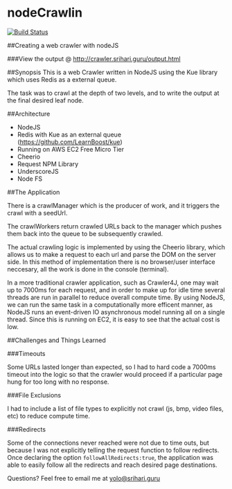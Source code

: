 nodeCrawlin
===========

[![Build Status](https://drone.io/github.com/hariDasu/nodeCrawlin/status.png)](https://drone.io/github.com/hariDasu/nodeCrawlin/latest)

##Creating a web crawler with nodeJS

###View the output @ http://crawler.srihari.guru/output.html

##Synopsis
This is a web Crawler written in NodeJS using the Kue library which uses Redis as a external queue.

The task was to crawl at the depth of two levels, and to write the output at the final desired leaf node.

##Architecture
 * NodeJS
 * Redis with Kue as an external queue (https://github.com/LearnBoost/kue)
 * Running on AWS EC2 Free Micro Tier
 * Cheerio
 * Request NPM Library
 * UnderscoreJS
 * Node FS

##The Application

There is a crawlManager which is the producer of work, and it triggers the crawl with a seedUrl.

The crawlWorkers return crawled URLs back to the manager which pushes them back into the queue to be subsequently crawled.

The actual crawling logic is implemented by using the Cheerio library, which allows us to make a request to each url and parse the DOM on the server side. In this method of implementation there is no browser/user interface neccesary, all the work is done in the console (terminal). 

In a more traditional crawler application, such as Crawler4J, one may wait up to 7000ms for each request, and in order to make up for idle time several threads are run in parallel to reduce overall compute time. By using NodeJS, we can run the same task in a computationally more efficent manner, as NodeJS runs an event-driven IO asynchronous model running all on a single thread. Since this is running on EC2, it is easy to see that the actual cost is low.

##Challenges and Things Learned

###Timeouts

Some URLs lasted longer than expected, so I had to hard code a 7000ms timeout into the logic so that the crawler would proceed if a particular page hung for too long with no response.

###File Exclusions

I had to include a list of file types to explicitly not crawl (js, bmp, video files, etc) to reduce compute time.

###Redirects

Some of the connections never reached were not due to time outs, but because I was not explicitly telling the request function to follow redirects. Once declaring the option `followAllRedirects:true`, the application was able to easily follow all the redirects and reach desired page destinations.

Questions? Feel free to email me at yolo@srihari.guru




